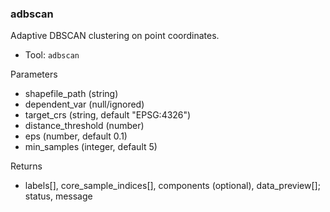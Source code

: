 ### adbscan

Adaptive DBSCAN clustering on point coordinates.

- Tool: `adbscan`

Parameters

- shapefile_path (string)
- dependent_var (null/ignored)
- target_crs (string, default "EPSG:4326")
- distance_threshold (number)
- eps (number, default 0.1)
- min_samples (integer, default 5)

Returns

- labels[], core_sample_indices[], components (optional), data_preview[]; status, message
